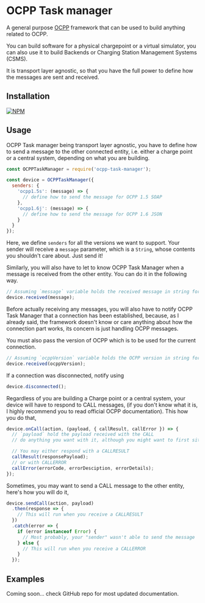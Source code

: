 # OCPP Task manager

A general purpose [OCPP](https://www.openchargealliance.org/) framework 
that can be used to build anything related to OCPP.

You can build software for a physical chargepoint or a virtual simulator,
you can also use it to build Backends or Charging Station Management Systems (CSMS).

It is transport layer agnostic, so that you have the full power to define
how the messages are sent and received.

## Installation

[![NPM](https://nodei.co/npm/ocpp-task-manager.png?compact=true)](https://nodei.co/npm/ocpp-task-manager/)


## Usage

OCPP Task manager being transport layer agnostic, you have to define how to send
a message to the other connected entity, i.e. either a charge point or a central system,
depending on what you are building.

```javascript
const OCPPTaskManager = require('ocpp-task-manager');

const device = OCPPTaskManager({
  senders: {
    'ocpp1.5s': (message) => {
      // define how to send the message for OCPP 1.5 SOAP
    },
    'ocpp1.6j': (message) => {
      // define how to send the message for OCPP 1.6 JSON
    }
  }
});

```

Here, we define `senders` for all the versions we want to support. Your sender will receive a `message` parameter, which
is a `String`, whose contents you shouldn't care about. Just send it!

Similarly, you will also have to let to know OCPP Task Manager when a message is received from the other entity. You can do it in the following way.

```javascript
// Assuming `message` variable holds the received message in string format
device.received(message);
```

Before actually receiving any messages, you will also have to notify OCPP Task Manager that a connection has been established, because, as I already said, the framework doesn't know or care anything about how the connection part works, its concern is just handling OCPP messages.

You must also pass the version of OCPP which is to be used for the current connection.

```javascript
// Assuming `ocppVersion` variable holds the OCPP version in string format
device.received(ocppVersion);
```

If a connection was disconnected, notify using

```javascript
device.disconnected();
```

Regardless of you are building a Charge point or a central system, your device will have to respond to CALL messages, (if you don't know what it is, I highly recommend you to read  official OCPP documentation). This how you do that,

```javascript
device.onCall(action, (payload, { callResult, callError }) => {
  // `payload` hold the payload received with the CALL
  // do anything you want with it, although you might want to first sit and plan

  // You may either respond with a CALLRESULT
  callResult(responsePayload);
  // or with CALLERROR
  callError(errorCode, errorDesciption, errorDetails);
});
```

Sometimes, you may want to send a CALL message to the other entity, here's how you will do it,

```javascript
device.sendCall(action, payload)
  .then(response => {
    // This will run when you receive a CALLRESULT
  })
  .catch(error => {
    if (error instanceof Error) {
      // Most probably, your "sender" wasn't able to send the message
    } else {
      // This will run when you receive a CALLERROR
    }
  });
```

## Examples

Coming soon... check GitHub repo for most updated documentation.
